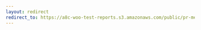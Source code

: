```yaml
---
layout: redirect
redirect_to: https://a8c-woo-test-reports.s3.amazonaws.com/public/pr-merge/38351/e2e/index.html
---
```


